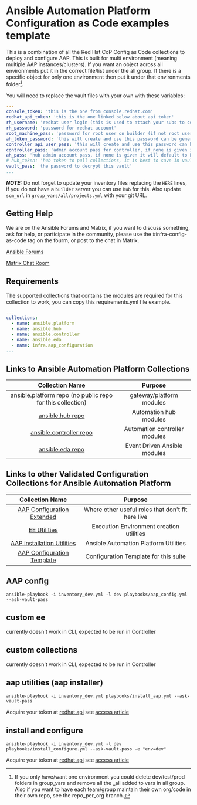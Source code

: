 # Ansible Automation Platform Configuration as Code examples template

This is a combination of all the Red Hat CoP Config as Code collections to deploy and configure AAP. This is built for multi environment (meaning multiple AAP instances/clusters). If you want an object across all environments put it in the correct file/list under the all group. If there is a specific object for only one environment then put it under that environments folder[^1].

[^1]: If you only have/want one environment you could delete dev/test/prod folders in group_vars and remove all the _all added to vars in all group. Also if you want to have each team/group maintain their own org/code in their own repo, see the repo_per_org branch.

You will need to replace the vault files with your own with these variables:

```yaml
---
console_token: 'this is the one from console.redhat.com'
redhat_api_token: 'this is the one linked below about api token'
rh_username: 'redhat user login (this is used to attach your subs to controller)'
rh_password: 'password for redhat account'
root_machine_pass: 'password for root user on builder (if not root user more changes will need to be made)'
ah_token_password: 'this will create and use this password can be generated'
controller_api_user_pass: 'this will create and use this password can be generated'
controller_pass: 'admin account pass for controller, if none is given it will default to Password1234!'
ah_pass: 'hub admin account pass, if none is given it will default to Password1234!'
# hub_token: 'hub token to pull collections, it is best to save in vault for more reliable usage vs generating on the fly'
vault_pass: 'the password to decrypt this vault'
...
```

**_NOTE:_** Do not forget to update your inventory files replacing the `HERE` lines, if you do not have a `builder` server you can use `hub` for this. Also update `scm_url` in `group_vars/all/projects.yml` with your git URL.

## Getting Help

We are on the Ansible Forums and Matrix, if you want to discuss something, ask for help, or participate in the community, please use the #infra-config-as-code tag on the fourm, or post to the chat in Matrix.

[Ansible Forums](https://forum.ansible.com/tag/infra-config-as-code)

[Matrix Chat Room](https://matrix.to/#/#aap_config_as_code:ansible.com)

## Requirements

The supported collections that contains the modules are required for this collection to work, you can copy this requirements.yml file example.

```yaml
---
collections:
  - name: ansible.platform
  - name: ansible.hub
  - name: ansible.controller
  - name: ansible.eda
  - name: infra.aap_configuration
...
```


## Links to Ansible Automation Platform Collections

|                                      Collection Name                                |            Purpose            |
|:-----------------------------------------------------------------------------------:|:-----------------------------:|
| ansible.platform repo (no public repo for this collection)                          | gateway/platform modules      |
| [ansible.hub repo](https://github.com/ansible-collections/ansible_hub)              | Automation hub modules        |
| [ansible.controller repo](https://github.com/ansible/awx/tree/devel/awx_collection) | Automation controller modules |
| [ansible.eda repo](https://github.com/ansible/event-driven-ansible)                 | Event Driven Ansible modules  |

## Links to other Validated Configuration Collections for Ansible Automation Platform

|                                      Collection Name                                       |                      Purpose                      |
|:------------------------------------------------------------------------------------------:|:-------------------------------------------------:|
| [AAP Configuration Extended](https://github.com/redhat-cop/aap_configuration_extended)     | Where other useful roles that don't fit here live |
| [EE Utilities](https://github.com/redhat-cop/ee_utilities)                                 | Execution Environment creation utilities          |
| [AAP installation Utilities](https://github.com/redhat-cop/aap_utilities)                  | Ansible Automation Platform Utilities             |
| [AAP Configuration Template](https://github.com/redhat-cop/aap_configuration_template)     | Configuration Template for this suite             |

## AAP config

`ansible-playbook -i inventory_dev.yml -l dev playbooks/aap_config.yml --ask-vault-pass`

## custom ee

currently doesn't work in CLI, expected to be run in Controller

## custom collections

currently doesn't work in CLI, expected to be run in Controller

## aap utilities (aap installer)

`ansible-playbook -i inventory_dev.yml playbooks/install_aap.yml --ask-vault-pass`

Acquire your token at [redhat api](https://access.redhat.com/management/api/) see [access article](https://access.redhat.com/articles/3626371)

## install and configure

`ansible-playbook -i inventory_dev.yml -l dev playbooks/install_configure.yml --ask-vault-pass -e "env=dev"`

Acquire your token at [redhat api](https://access.redhat.com/management/api/) see [access article](https://access.redhat.com/articles/3626371)
